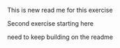 This is new read me for this exercise

Second exercise starting here

need to keep building on the readme

